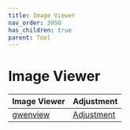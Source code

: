 ```yaml
---
title: Image Viewer
nav_order: 3050
has_children: true
parent: Tool
---
```



# Image Viewer

| Image Viewer | Adjustment |
| --- | --- |
| [gwenview](https://samwhelp.github.io/kubuntu-adjustment/read/subject/tool/image-viewer/gwenview.html) | [Adjustment](https://github.com/samwhelp/kubuntu-adjustment/tree/main/prototype/main/tool-config/part/gwenview) |
